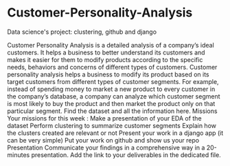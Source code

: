 # Customer-Personality-Analysis
Data science's project:  clustering, github and django

Customer Personality Analysis is a detailed analysis of a company’s ideal customers. It helps a business to better understand its customers and makes it easier for them to modify products according to the specific needs, behaviors and concerns of different types of customers.
Customer personality analysis helps a business to modify its product based on its target customers from different types of customer segments. For example, instead of spending money to market a new product to every customer in the company’s database, a company can analyze which customer segment is most likely to buy the product and then market the product only on that particular segment.
Find the dataset and all the information here.
Missions
Your missions for this week :
Make a presentation of your EDA of the dataset
Perform clustering to summarize customer segments
Explain how the clusters created are relevant or not
Present your work in a django app (it can be very simple)
Put your work on github and show us your repo
Presentation
Communicate your findings in a comprehensive way in a 20-minutes presentation.
Add the link to your deliverables in the dedicated file.
